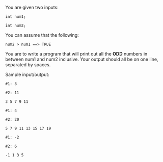 You are given two inputs:

```
int num1;
```

```
int num2;
```

You can assume that the following:

```
num2 > num1 ==> TRUE
```

You are to write a program that will print out all the **ODD** numbers in between num1 and num2 inclusive.  Your output should all be on one line, separated by spaces.

Sample input/output:

```
#1: 3
```

```
#2: 11
```

```
3 5 7 9 11
```

```
#1: 4
```

```
#2: 20
```

```
5 7 9 11 13 15 17 19
```

```
#1: -2
```

```
#2: 6
```

```
-1 1 3 5
```